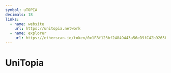 ```yaml
---
symbol: uTOPIA
decimals: 18
links:
  - name: website
    url: https://unitopia.network
  - name: explorer
    url: https://etherscan.io/token/0x1F8f123bf24849443a56eD9fC42b9265b7F3A39a
---
```


# UniTopia
